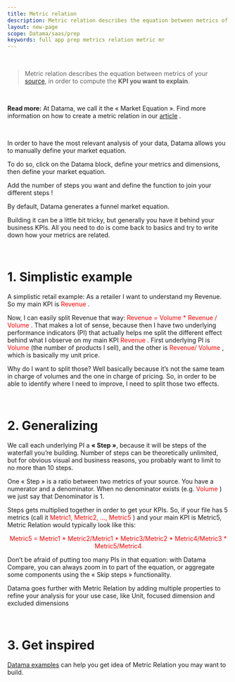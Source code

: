 ```yaml
---
title: Metric relation
description: Metric relation describes the equation between metrics of your source, in order to compute the KPI you want to explain.
layout: new-page
scope: Datama/saas/prep
keywords: full app prep metrics relation metric mr
---
```


<br>

> Metric relation describes the equation between metrics of your [source]({{site.url}}/{{site.baseurl}}/core_app/new/prep/dataset.html), in order to compute the **KPI you want to explain**.

<br>

**Read more:** At Datama, we call it the « Market Equation ». Find more information on how to create a metric relation in our [article](https://Datama.fr/how-to-build-my-business-metric-relation/) .

<br>

In order to have the most relevant analysis of your data, Datama allows you to manually define your market equation. 

To do so, click on the Datama block, define your metrics and dimensions, then define your market equation.

Add the number of steps you want and define the function to join your different steps !

By default, Datama generates a funnel market equation.



Building it can be a little bit tricky, but generally you have it behind your business KPIs. All you need to do is come back to basics and try to write down how your metrics are related.

<br>

# 1. Simplistic example

A simplistic retail example: As a retailer I want to understand my Revenue. So my main KPI is <span style="color:red"> Revenue </span>.

Now, I can easily split Revenue that way: <span style="color:red"> Revenue = Volume * Revenue / Volume </span>. That makes a lot of sense, because then I have two underlying performance indicators (PI) that actually helps me split the different effect behind what I observe on my main KPI <span style="color:red"> Revenue </span>. First underlying PI is <span style="color:red"> Volume </span> (the number of products I sell), and the other is <span style="color:red"> Revenue/ Volume </span>, which is basically my unit price.

Why do I want to split those? Well basically because it’s not the same team in charge of volumes and the one in charge of pricing. So, in order to be able to identify where I need to improve, I need to split those two effects.

<br>

# 2. Generalizing

We call each underlying PI a **« Step »**, because it will be steps of the waterfall you’re building. Number of steps can be theoretically unlimited, but for obvious visual and business reasons, you probably want to limit to no more than 10 steps.

One « Step » is a ratio between two metrics of your source. You have a numerator and a denominator. When no denominator exists (e.g. <span style="color:red"> Volume </span>) we just say that Denominator is 1.

Steps gets multiplied together in order to get your KPIs. So, if your file has 5 metrics (call it <span style="color:red"> Metric1, Metric2, ..., Metric5 </span>) and your main KPI is Metric5, Metric Relation would typically look like this:

 <center> <span style="color:red"> Metric5 = Metric1 * Metric2/Metric1 * Metric3/Metric2 * Metric4/Metric3 * Metric5/Metric4 </span> </center>

Don’t be afraid of putting too many PIs in that equation: with Datama Compare, you can always zoom in to part of the equation, or aggregate some components using the « Skip steps » functionality.


Datama goes further with Metric Relation by adding multiple properties to refine your analysis for your use case, like Unit, focused dimension and excluded dimensions

<br>

# 3. Get inspired

[Datama examples]({{site.url}}/{{site.baseurl}}/core_app/new/interface/homepage/get_inspired/get_inspired.html) can help you get idea of Metric Relation you may want to build.
